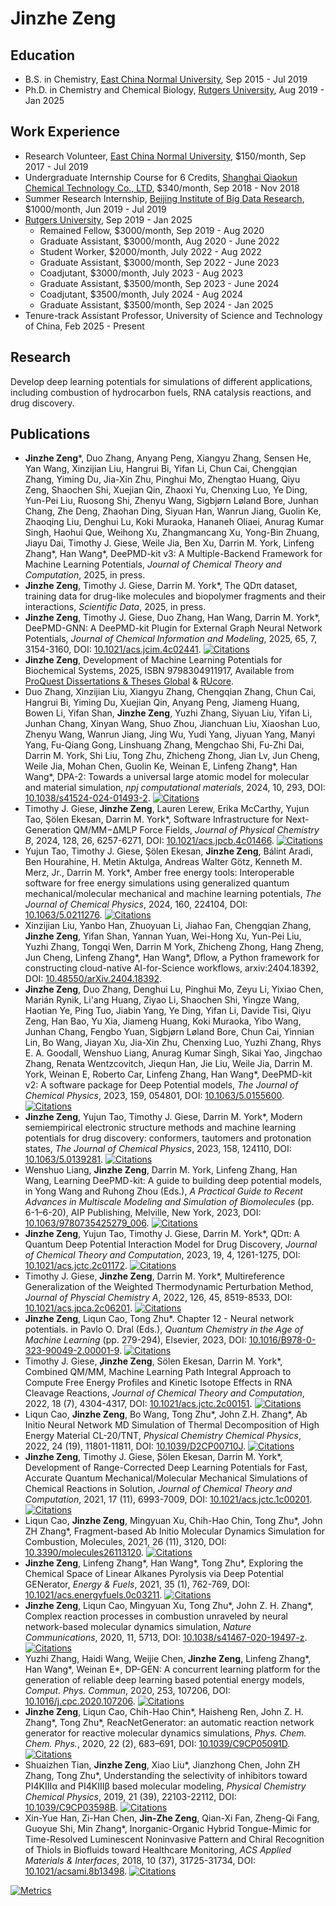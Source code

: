 # Jinzhe Zeng

## Education

- B.S. in Chemistry, [East China Normal University](https://english.ecnu.edu.cn), Sep 2015 - Jul 2019
- Ph.D. in Chemistry and Chemical Biology, [Rutgers University](https://www.rutgers.edu), Aug 2019 - Jan 2025

## Work Experience

- Research Volunteer, [East China Normal University](https://english.ecnu.edu.cn), $150/month, Sep 2017 - Jul 2019
- Undergraduate Internship Course for 6 Credits, [Shanghai Qiaokun Chemical Technology Co., LTD](http://www.shqkchem.com/), $340/month, Sep 2018 - Nov 2018
- Summer Research Internship, [Beijing Institute of Big Data Research](http://www.bibdr.org/en/), $1000/month, Jun 2019 - Jul 2019
- [Rutgers University](https://www.rutgers.edu), Sep 2019 - Jan 2025
  - Remained Fellow, $3000/month, Sep 2019 - Aug 2020
  - Graduate Assistant, $3000/month, Aug 2020 - June 2022
  - Student Worker, $2000/month, July 2022 - Aug 2022
  - Graduate Assistant, $3000/month, Sep 2022 - June 2023
  - Coadjutant, $3000/month, July 2023 - Aug 2023
  - Graduate Assistant, $3500/month, Sep 2023 - June 2024
  - Coadjutant, $3500/month, July 2024 - Aug 2024
  - Graduate Assistant, $3500/month, Sep 2024 - Jan 2025
- Tenure-track Assistant Professor, University of Science and Technology of China, Feb 2025 - Present

## Research

Develop deep learning potentials for simulations of different applications, including combustion of hydrocarbon fuels, RNA catalysis reactions, and drug discovery.

## Publications

- **Jinzhe Zeng**\*, Duo Zhang, Anyang Peng, Xiangyu Zhang, Sensen He, Yan Wang, Xinzijian Liu, Hangrui Bi, Yifan Li, Chun Cai, Chengqian Zhang, Yiming Du, Jia-Xin Zhu, Pinghui Mo, Zhengtao Huang, Qiyu Zeng, Shaochen Shi, Xuejian Qin, Zhaoxi Yu, Chenxing Luo, Ye Ding, Yun-Pei Liu, Ruosong Shi, Zhenyu Wang, Sigbjørn Løland Bore, Junhan Chang, Zhe Deng, Zhaohan Ding, Siyuan Han, Wanrun Jiang, Guolin Ke, Zhaoqing Liu, Denghui Lu, Koki Muraoka, Hananeh Oliaei, Anurag Kumar Singh, Haohui Que, Weihong Xu, Zhangmancang Xu, Yong-Bin Zhuang, Jiayu Dai, Timothy J. Giese, Weile Jia, Ben Xu, Darrin M. York, Linfeng Zhang\*, Han Wang\*, DeePMD-kit v3: A Multiple-Backend Framework for Machine Learning Potentials, _Journal of Chemical Theory and Computation_, 2025, in press.
- **Jinzhe Zeng**, Timothy J. Giese, Darrin M. York*, The QDπ dataset, training data for drug-like molecules and biopolymer fragments and their interactions, _Scientific Data_, 2025, in press.
- **Jinzhe Zeng**, Timothy J. Giese, Duo Zhang, Han Wang, Darrin M. York*, DeePMD-GNN: A DeePMD-kit Plugin for External Graph Neural Network Potentials, _Journal of Chemical Information and Modeling_, 2025, 65, 7, 3154-3160, DOI: [10.1021/acs.jcim.4c02441](https://doi.org/10.1021/acs.jcim.4c02441). [![Citations](https://citations.njzjz.win/10.1021/acs.jcim.4c02441)](https://badge.dimensions.ai/details/doi/10.1021/acs.jcim.4c02441)
- **Jinzhe Zeng**, Development of Machine Learning Potentials for Biochemical Systems, 2025, ISBN 9798304911917, Available from [ProQuest Dissertations & Theses Global](https://www.proquest.com/dissertations-theses/development-machine-learning-potentials/docview/3165299319/se-2) & [RUcore](https://doi.org/doi:10.7282/t3-1f9w-zs08).
- Duo Zhang, Xinzijian Liu, Xiangyu Zhang, Chengqian Zhang, Chun Cai, Hangrui Bi, Yiming Du, Xuejian Qin, Anyang Peng, Jiameng Huang, Bowen Li, Yifan Shan, **Jinzhe Zeng**, Yuzhi Zhang, Siyuan Liu, Yifan Li, Junhan Chang, Xinyan Wang, Shuo Zhou, Jianchuan Liu, Xiaoshan Luo, Zhenyu Wang, Wanrun Jiang, Jing Wu, Yudi Yang, Jiyuan Yang, Manyi Yang, Fu-Qiang Gong, Linshuang Zhang, Mengchao Shi, Fu-Zhi Dai, Darrin M. York, Shi Liu, Tong Zhu, Zhicheng Zhong, Jian Lv, Jun Cheng, Weile Jia, Mohan Chen, Guolin Ke, Weinan E, Linfeng Zhang\*, Han Wang\*, DPA-2: Towards a universal large atomic model for molecular and material simulation, _npj computational materials_, 2024, 10, 293, DOI: [10.1038/s41524-024-01493-2](https://doi.org/10.1038/s41524-024-01493-2). [![Citations](https://citations.njzjz.win/10.1038/s41524-024-01493-2)](https://badge.dimensions.ai/details/doi/10.1038/s41524-024-01493-2)
- Timothy J. Giese, **Jinzhe Zeng**, Lauren Lerew, Erika McCarthy, Yujun Tao, Şölen Ekesan, Darrin M. York*, Software Infrastructure for Next-Generation QM/MM−ΔMLP Force Fields, _Journal of Physical Chemistry B_, 2024, 128, 26, 6257-6271, DOI: [10.1021/acs.jpcb.4c01466](https://doi.org/10.1021/acs.jpcb.4c01466). [![Citations](https://citations.njzjz.win/10.1021/acs.jpcb.4c01466)](https://badge.dimensions.ai/details/doi/10.1021/acs.jpcb.4c01466)
- Yujun Tao, Timothy J. Giese, Şölen Ekesan, **Jinzhe Zeng**, Bálint Aradi, Ben Hourahine, H. Metin Aktulga, Andreas Walter Götz, Kenneth M. Merz, Jr., Darrin M. York\*, Amber free energy tools: Interoperable software for free energy simulations using generalized quantum mechanical/molecular mechanical and machine learning potentials, _The Journal of Chemical Physics_, 2024, 160, 224104, DOI: [10.1063/5.0211276](https://doi.org/10.1063/5.0211276). [![Citations](https://citations.njzjz.win/10.1063/5.0211276)](https://badge.dimensions.ai/details/doi/10.1063/5.0211276)
- Xinzijian Liu, Yanbo Han, Zhuoyuan Li, Jiahao Fan, Chengqian Zhang, **Jinzhe Zeng**, Yifan Shan, Yannan Yuan, Wei-Hong Xu, Yun-Pei Liu, Yuzhi Zhang, Tongqi Wen, Darrin M York, Zhicheng Zhong, Hang Zheng, Jun Cheng, Linfeng Zhang\*, Han Wang\*, Dflow, a Python framework for constructing cloud-native AI-for-Science workflows, arxiv:2404.18392, DOI: [10.48550/arXiv.2404.18392](https://doi.org/10.48550/arXiv.2404.18392).
- **Jinzhe Zeng**, Duo Zhang, Denghui Lu, Pinghui Mo, Zeyu Li, Yixiao Chen, Marián Rynik, Li'ang Huang, Ziyao Li, Shaochen Shi, Yingze Wang, Haotian Ye, Ping Tuo, Jiabin Yang, Ye Ding, Yifan Li, Davide Tisi, Qiyu Zeng, Han Bao, Yu Xia, Jiameng Huang, Koki Muraoka, Yibo Wang, Junhan Chang, Fengbo Yuan, Sigbjørn Løland Bore, Chun Cai, Yinnian Lin, Bo Wang, Jiayan Xu, Jia-Xin Zhu, Chenxing Luo, Yuzhi Zhang, Rhys E. A. Goodall, Wenshuo Liang, Anurag Kumar Singh, Sikai Yao, Jingchao Zhang, Renata Wentzcovitch, Jiequn Han, Jie Liu, Weile Jia, Darrin M. York, Weinan E, Roberto Car, Linfeng Zhang, Han Wang\*, DeePMD-kit v2: A software package for Deep Potential models, _The Journal of Chemical Physics_, 2023, 159, 054801, DOI: [10.1063/5.0155600](https://doi.org/10.1063/5.0155600). [![Citations](https://citations.njzjz.win/10.1063/5.0155600)](https://badge.dimensions.ai/details/doi/10.1063/5.0155600)
- **Jinzhe Zeng**, Yujun Tao, Timothy J. Giese, Darrin M. York\*, Modern semiempirical electronic structure methods and machine learning potentials for drug discovery: conformers, tautomers and protonation states, _The Journal of Chemical Physics_, 2023, 158, 124110, DOI: [10.1063/5.0139281](https://doi.org/10.1063/5.0139281). [![Citations](https://citations.njzjz.win/10.1063/5.0139281)](https://badge.dimensions.ai/details/doi/10.1063/5.0139281)
- Wenshuo Liang, **Jinzhe Zeng**, Darrin M. York, Linfeng Zhang, Han Wang, Learning DeePMD-kit: A guide to building deep potential models, in Yong Wang and Ruhong Zhou (Eds.), _A Practical Guide to Recent Advances in Multiscale Modeling and Simulation of Biomolecules_ (pp. 6-1–6-20), AIP Publishing, Melville, New York, 2023, DOI: [10.1063/9780735425279_006](https://doi.org/10.1063/9780735425279_006). [![Citations](https://citations.njzjz.win/10.1063/9780735425279_006)](https://badge.dimensions.ai/details/doi/10.1063/9780735425279_006)
- **Jinzhe Zeng**, Yujun Tao, Timothy J. Giese, Darrin M. York\*, QDπ: A Quantum Deep Potential Interaction Model for Drug Discovery, _Journal of Chemical Theory and Computation_, 2023, 19, 4, 1261-1275, DOI: [10.1021/acs.jctc.2c01172](https://doi.org/10.1021/acs.jctc.2c01172). [![Citations](https://citations.njzjz.win/10.1021/acs.jctc.2c01172)](https://badge.dimensions.ai/details/doi/10.1021/acs.jctc.2c01172)
- Timothy J. Giese, **Jinzhe Zeng**, Darrin M. York\*, Multireference Generalization of the Weighted Thermodynamic Perturbation Method, _Journal of Physcial Chemistry A_, 2022, 126, 45, 8519-8533, DOI: [10.1021/acs.jpca.2c06201](https://doi.org/10.1021/acs.jpca.2c06201). [![Citations](https://citations.njzjz.win/10.1021/acs.jpca.2c06201)](https://badge.dimensions.ai/details/doi/10.1021/acs.jpca.2c06201)
- **Jinzhe Zeng**, Liqun Cao, Tong Zhu\*. Chapter 12 - Neural network potentials. in Pavlo O. Dral (Eds.), _Quantum Chemistry in the Age of Machine Learning_ (pp. 279-294), Elsevier, 2023, DOI: [10.1016/B978-0-323-90049-2.00001-9](https://doi.org/10.1016/B978-0-323-90049-2.00001-9). [![Citations](https://citations.njzjz.win/10.1016/B978-0-323-90049-2.00001-9)](https://badge.dimensions.ai/details/doi/10.1016/B978-0-323-90049-2.00001-9)
- Timothy J. Giese, ̧**Jinzhe Zeng**, Sölen Ekesan, Darrin M. York\*, Combined QM/MM, Machine Learning Path Integral Approach to Compute Free Energy Profiles and Kinetic Isotope Effects in RNA Cleavage Reactions, _Journal of Chemical Theory and Computation_, 2022, 18 (7), 4304-4317, DOI: [10.1021/acs.jctc.2c00151](https://doi.org/10.1021/acs.jctc.2c00151). [![Citations](https://citations.njzjz.win/10.1021/acs.jctc.2c00151)](https://badge.dimensions.ai/details/doi/10.1021/acs.jctc.2c00151)
- Liqun Cao, **Jinzhe Zeng**, Bo Wang, Tong Zhu\*, John Z.H. Zhang\*, Ab Initio Neural Network MD Simulation of Thermal Decomposition of High Energy Material CL-20/TNT, _Physical Chemistry Chemical Physics_, 2022, 24 (19), 11801-11811, DOI: [10.1039/D2CP00710J](https://doi.org/10.1039/D2CP00710J). [![Citations](https://citations.njzjz.win/10.1039/D2CP00710J)](https://badge.dimensions.ai/details/doi/10.1039/D2CP00710J)
- **Jinzhe Zeng**, Timothy J. Giese, ̧Sölen Ekesan, Darrin M. York\*, Development of Range-Corrected Deep Learning Potentials for Fast, Accurate Quantum Mechanical/Molecular Mechanical Simulations of Chemical Reactions in Solution, _Journal of Chemical Theory and Computation_, 2021, 17 (11), 6993-7009, DOI: [10.1021/acs.jctc.1c00201](https://doi.org/10.1021/acs.jctc.1c00201). [![Citations](https://citations.njzjz.win/10.1021/acs.jctc.1c00201)](https://badge.dimensions.ai/details/doi/10.1021/acs.jctc.1c00201)
- Liqun Cao, **Jinzhe Zeng**, Mingyuan Xu, Chih-Hao Chin, Tong Zhu\*, John ZH Zhang\*, Fragment-based Ab Initio Molecular Dynamics Simulation for Combustion, Molecules, 2021, 26 (11), 3120, DOI: [10.3390/molecules26113120](https://doi.org/10.3390/molecules26113120). [![Citations](https://citations.njzjz.win/10.3390/molecules26113120)](https://badge.dimensions.ai/details/doi/10.3390/molecules26113120)
- **Jinzhe Zeng**, Linfeng Zhang\*, Han Wang\*, Tong Zhu\*, Exploring the Chemical Space of Linear Alkanes Pyrolysis via Deep Potential GENerator, _Energy & Fuels_, 2021, 35 (1), 762-769, DOI: [10.1021/acs.energyfuels.0c03211](https://doi.org/10.1021/acs.energyfuels.0c03211). [![Citations](https://citations.njzjz.win/10.1021/acs.energyfuels.0c03211)](https://badge.dimensions.ai/details/doi/10.1021/acs.energyfuels.0c03211)
- **Jinzhe Zeng**, Liqun Cao, Mingyuan Xu, Tong Zhu\*, John Z. H. Zhang\*, Complex reaction processes in combustion unraveled by neural network-based molecular dynamics simulation, _Nature Communications_, 2020, 11, 5713, DOI: [10.1038/s41467-020-19497-z](https://doi.org/10.1038/s41467-020-19497-z). [![Citations](https://citations.njzjz.win/10.1038/s41467-020-19497-z)](https://badge.dimensions.ai/details/doi/10.1038/s41467-020-19497-z)
- Yuzhi Zhang, Haidi Wang, Weijie Chen, **Jinzhe Zeng**, Linfeng Zhang\*, Han Wang\*, Weinan E\*, DP-GEN: A concurrent learning platform for the generation of reliable deep learning based potential energy models, _Comput. Phys. Commun_, 2020, 253, 107206, DOI: [10.1016/j.cpc.2020.107206](https://doi.org/10.1016/j.cpc.2020.107206). [![Citations](https://citations.njzjz.win/10.1016/j.cpc.2020.107206)](https://badge.dimensions.ai/details/doi/10.1016/j.cpc.2020.107206)
- **Jinzhe Zeng**, Liqun Cao, Chih-Hao Chin\*, Haisheng Ren, John Z. H. Zhang\*, Tong Zhu\*, ReacNetGenerator: an automatic reaction network generator for reactive molecular dynamics simulations, _Phys. Chem. Chem. Phys._, 2020, 22 (2), 683–691, DOI: [10.1039/C9CP05091D](https://doi.org/10.1039/C9CP05091D). [![Citations](https://citations.njzjz.win/10.1039/C9CP05091D)](https://badge.dimensions.ai/details/doi/10.1039/C9CP05091D)
- Shuaizhen Tian, **Jinzhe Zeng**, Xiao Liu\*, Jianzhong Chen, John ZH Zhang, Tong Zhu\*, Understanding the selectivity of inhibitors toward PI4KIIIα and PI4KIIIβ based molecular modeling, _Physical Chemistry Chemical Physics_, 2019, 21 (39), 22103-22112, DOI: [10.1039/C9CP03598B](https://doi.org/10.1039/C9CP03598B). [![Citations](https://citations.njzjz.win/10.1039/C9CP03598B)](https://badge.dimensions.ai/details/doi/10.1039/C9CP03598B)
- Xin-Yue Han, Zi-Han Chen, **Jin-Zhe Zeng**, Qian-Xi Fan, Zheng-Qi Fang, Guoyue Shi, Min Zhang\*, Inorganic-Organic Hybrid Tongue-Mimic for Time-Resolved Luminescent Noninvasive Pattern and Chiral Recognition of Thiols in Biofluids toward Healthcare Monitoring, _ACS Applied Materials & Interfaces_, 2018, 10 (37), 31725-31734, DOI: [10.1021/acsami.8b13498](https://doi.org/10.1021/acsami.8b13498). [![Citations](https://citations.njzjz.win/10.1021/acsami.8b13498)](https://badge.dimensions.ai/details/doi/10.1021/acsami.8b13498)

[![Metrics](./github-metrics.svg)](https://njzjz.win/cv/)
